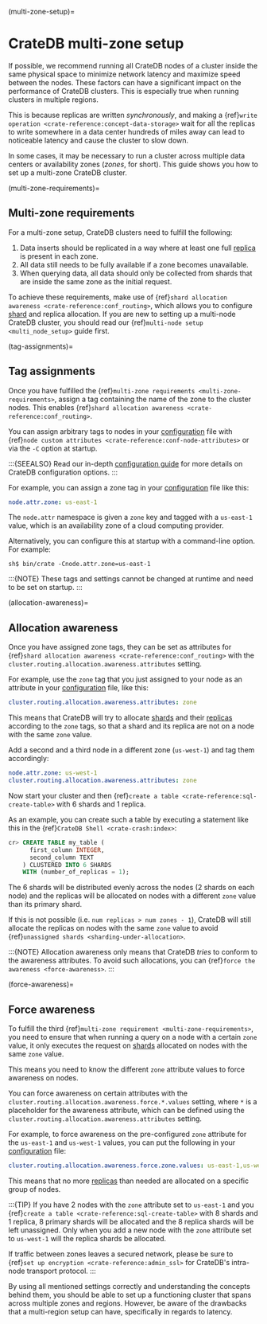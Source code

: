 (multi-zone-setup)=

# CrateDB multi-zone setup

If possible, we recommend running all CrateDB nodes of a cluster inside the
same physical space to minimize network latency and maximize speed between the
nodes. These factors can have a significant impact on the performance of
CrateDB clusters. This is especially true when running clusters in multiple
regions.

This is because replicas are written *synchronously*, and making a {ref}`write
operation <crate-reference:concept-data-storage>` wait for all the replicas
to write somewhere in a data center
hundreds of miles away can lead to noticeable latency and cause the cluster to
slow down.

In some cases, it may be necessary to run a cluster across multiple data
centers or availability zones (*zones*, for short). This guide shows you how
to set up a multi-zone CrateDB cluster.

(multi-zone-requirements)=

## Multi-zone requirements

For a multi-zone setup, CrateDB clusters need to fulfill the following:

1. Data inserts should be replicated in a way where at least one full [replica]
   is present in each zone.
2. All data still needs to be fully available if a zone becomes unavailable.
3. When querying data, all data should only be collected from shards that are
   inside the same zone as the initial request.

To achieve these requirements, make use of {ref}`shard allocation awareness
<crate-reference:conf_routing>`, which
allows you to configure [shard] and replica allocation. If you are new to setting
up a multi-node CrateDB cluster, you should read our {ref}`multi-node setup
<multi_node_setup>` guide first.

(tag-assignments)=

## Tag assignments

Once you have fulfilled the {ref}`multi-zone requirements
<multi-zone-requirements>`, assign a tag containing the name of the zone to
the cluster nodes. This enables {ref}`shard allocation awareness
<crate-reference:conf_routing>`.

You can assign arbitrary tags to nodes in your [configuration] file with
{ref}`node custom attributes <crate-reference:conf-node-attributes>` or via
the `-C` option at startup.

:::{SEEALSO}
Read our in-depth [configuration guide] for more details on CrateDB
configuration options.
:::

For example, you can assign a zone tag in your [configuration] file like this:

```yaml
node.attr.zone: us-east-1
```

The `node.attr` namespace is given a `zone` key and tagged with a
`us-east-1` value, which is an availability zone of a cloud computing
provider.

Alternatively, you can configure this at startup with a command-line option.
For example:

```console
sh$ bin/crate -Cnode.attr.zone=us-east-1
```

:::{NOTE}
These tags and settings cannot be changed at runtime and need to be
set on startup.
:::

(allocation-awareness)=

## Allocation awareness

Once you have assigned zone tags, they can be set as attributes for
{ref}`shard allocation awareness <crate-reference:conf_routing>` with the
`cluster.routing.allocation.awareness.attributes` setting.

For example, use the `zone` tag that you just assigned to your node as an
attribute in your [configuration] file, like this:

```yaml
cluster.routing.allocation.awareness.attributes: zone
```

This means that CrateDB will try to allocate [shards] and their [replicas]
according to the `zone` tags, so that a shard and its replica are not on a
node with the same `zone` value.

Add a second and a third node in a different zone (`us-west-1`) and tag
them accordingly:

```yaml
node.attr.zone: us-west-1
cluster.routing.allocation.awareness.attributes: zone
```

Now start your cluster and then {ref}`create a table <crate-reference:sql-create-table>`
with 6 shards and 1 replica.

As an example, you can create such a table by executing a statement like this
in the {ref}`CrateDB Shell <crate-crash:index>`:

```sql
cr> CREATE TABLE my_table (
      first_column INTEGER,
      second_column TEXT
    ) CLUSTERED INTO 6 SHARDS
    WITH (number_of_replicas = 1);
```

The 6 shards will be distributed evenly across the nodes (2 shards on
each node) and the replicas will be allocated on nodes with a different
`zone` value than its primary shard.

If this is not possible (i.e. `num replicas > num zones - 1`), CrateDB will
still allocate the replicas on nodes with the same `zone` value to avoid
{ref}`unassigned shards <sharding-under-allocation>`.

:::{NOTE}
Allocation awareness only means that CrateDB *tries* to conform to the
awareness attributes. To avoid such allocations, you can {ref}`force the
awareness <force-awareness>`.
:::

(force-awareness)=

## Force awareness

To fulfill the third {ref}`multi-zone requirement <multi-zone-requirements>`,
you need to ensure that when running a query on a node with a certain `zone`
value, it only executes the request on [shards] allocated on nodes with the same
`zone` value.

This means you need to know the different `zone` attribute values to force
awareness on nodes.

You can force awareness on certain attributes with the
`cluster.routing.allocation.awareness.force.*.values` setting, where `*`
is a placeholder for the awareness attribute, which can be defined using the
`cluster.routing.allocation.awareness.attributes` setting.

For example, to force awareness on the pre-configured `zone` attribute for
the `us-east-1` and `us-west-1` values, you can put the following in your
[configuration] file:

```yaml
cluster.routing.allocation.awareness.force.zone.values: us-east-1,us-west-1
```

This means that no more [replicas] than needed are allocated on a specific group of
nodes.

:::{TIP}
If you have 2 nodes with the `zone` attribute set to `us-east-1` and you
{ref}`create a table <crate-reference:sql-create-table>` with 8 shards and 1 replica, 8 primary shards will be allocated
and the 8 replica shards will be left unassigned. Only when you add a new node
with the `zone` attribute set to `us-west-1` will the replica shards be
allocated.

If traffic between zones leaves a secured network, please be sure to
{ref}`set up encryption <crate-reference:admin_ssl>` for CrateDB's
intra-node transport protocol.
:::

By using all mentioned settings correctly and understanding the concepts behind
them, you should be able to set up a functioning cluster that spans across
multiple zones and regions. However, be aware of the drawbacks that a
multi-region setup can have, specifically in regards to latency.

[configuration]: https://cratedb.com/docs/crate/reference/en/latest/config/index.html
[configuration guide]: https://cratedb.com/docs/reference/configuration.html
[replica]: https://cratedb.com/docs/crate/reference/en/latest/general/ddl/replication.html
[replicas]: https://cratedb.com/docs/crate/reference/en/latest/general/ddl/replication.html
[shard]: https://cratedb.com/docs/crate/reference/en/latest/general/ddl/sharding.html
[shards]: https://cratedb.com/docs/crate/reference/en/latest/general/ddl/sharding.html

